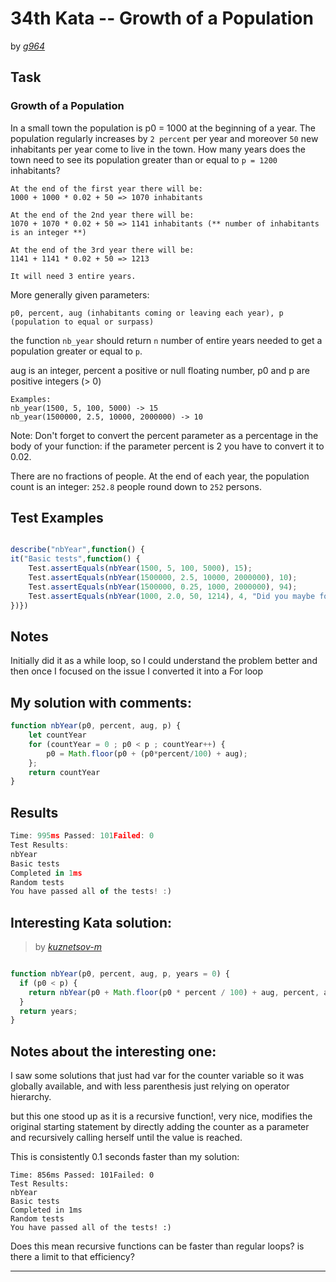 # 34th Kata -- Growth of a Population






by *[g964](https://www.codewars.com/users/g964)*


## Task

### Growth of a Population


In a small town the population is p0 = 1000 at the beginning of a year. The population regularly increases by ```2 percent``` per year and moreover ```50``` new inhabitants per year come to live in the town. How many years does the town need to see its population greater than or equal to ```p = 1200``` inhabitants?
```
At the end of the first year there will be:
1000 + 1000 * 0.02 + 50 => 1070 inhabitants

At the end of the 2nd year there will be:
1070 + 1070 * 0.02 + 50 => 1141 inhabitants (** number of inhabitants is an integer **)

At the end of the 3rd year there will be:
1141 + 1141 * 0.02 + 50 => 1213

It will need 3 entire years.
```

More generally given parameters:

```p0, percent, aug (inhabitants coming or leaving each year), p (population to equal or surpass)```

the function ```nb_year``` should return ```n``` number of entire years needed to get a population greater or equal to ```p```.

aug is an integer, percent a positive or null floating number, p0 and p are positive integers (> 0)
```
Examples:
nb_year(1500, 5, 100, 5000) -> 15
nb_year(1500000, 2.5, 10000, 2000000) -> 10
```

Note:
Don't forget to convert the percent parameter as a percentage in the body of your function: if the parameter percent is 2 you have to convert it to 0.02.

There are no fractions of people. At the end of each year, the population count is an integer: ```252.8``` people round down to ```252``` persons.



## Test Examples

```js

describe("nbYear",function() {
it("Basic tests",function() {
    Test.assertEquals(nbYear(1500, 5, 100, 5000), 15);
    Test.assertEquals(nbYear(1500000, 2.5, 10000, 2000000), 10);
    Test.assertEquals(nbYear(1500000, 0.25, 1000, 2000000), 94);
    Test.assertEquals(nbYear(1000, 2.0, 50, 1214), 4, "Did you maybe forgot to round down population at the end of each year?");
})})

```


## Notes

Initially did it as a while loop, so I could understand the problem better and then once I focused on the issue I converted it into a For loop

## My solution with comments:

```js
function nbYear(p0, percent, aug, p) {
    let countYear
    for (countYear = 0 ; p0 < p ; countYear++) {
        p0 = Math.floor(p0 + (p0*percent/100) + aug);
    };
    return countYear
}
```


## Results

```js
Time: 995ms Passed: 101Failed: 0
Test Results:
nbYear
Basic tests
Completed in 1ms
Random tests
You have passed all of the tests! :)
```

## Interesting Kata solution:
> by *[kuznetsov-m](https://www.codewars.com/users/kuznetsov-m)*

```js

function nbYear(p0, percent, aug, p, years = 0) {
  if (p0 < p) {
    return nbYear(p0 + Math.floor(p0 * percent / 100) + aug, percent, aug, p, ++years);
  }
  return years;
}
```

## Notes about the interesting one:

I saw some solutions that just had var for the counter variable so it was globally available, and with less parenthesis just relying on operator hierarchy.

but this one stood up as it is a recursive function!, very nice, modifies the original starting statement by directly adding the counter as a parameter and recursively calling herself until the value is reached.

This is consistently 0.1 seconds faster than my solution:

```
Time: 856ms Passed: 101Failed: 0
Test Results:
nbYear
Basic tests
Completed in 1ms
Random tests
You have passed all of the tests! :)
```

Does this mean recursive functions can be faster than regular loops?
is there a limit to that efficiency?

---